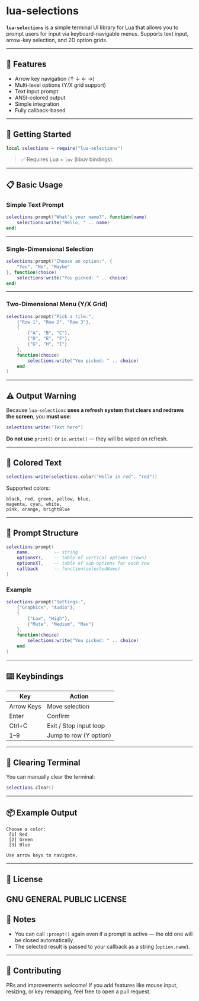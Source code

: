 # lua-selections

**`lua-selections`** is a simple terminal UI library for Lua that allows you to prompt users for input via keyboard-navigable menus. Supports text input, arrow-key selection, and 2D option grids.

---

## 🔧 Features

- Arrow key navigation (↑ ↓ ← →)
- Multi-level options (Y/X grid support)
- Text input prompt
- ANSI-colored output
- Simple integration
- Fully callback-based

---

## 🚀 Getting Started

```lua
local selections = require("lua-selections")
```

> ✅ Requires Lua + `luv` (libuv bindings).

---

## 📋 Basic Usage

### Simple Text Prompt

```lua
selections:prompt("What's your name?", function(name)
    selections:write("Hello, " .. name)
end)
```

---

### Single-Dimensional Selection

```lua
selections:prompt("Choose an option:", {
    "Yes", "No", "Maybe"
}, function(choice)
    selections:write("You picked: " .. choice)
end)
```

---

### Two-Dimensional Menu (Y/X Grid)

```lua
selections:prompt("Pick a tile:",
    {"Row 1", "Row 2", "Row 3"},
    {
        {"A", "B", "C"},
        {"D", "E", "F"},
        {"G", "H", "I"}
    },
    function(choice)
        selections:write("You picked: " .. choice)
    end
)
```

---

## ⚠️ Output Warning

Because `lua-selections` **uses a refresh system that clears and redraws the screen**, you **must use**:

```lua
selections:write("Text here")
```

**Do not use** `print()` or `io.write()` — they will be wiped on refresh.

---

## 🎨 Colored Text

```lua
selections:write(selections.color("Hello in red", "red"))
```

Supported colors:

```
black, red, green, yellow, blue,
magenta, cyan, white,
pink, orange, brightBlue
```

---

## 🧠 Prompt Structure

```lua
selections:prompt(
    name,         -- string
    optionsY?,    -- table of vertical options (rows)
    optionsX?,    -- table of sub-options for each row
    callback      -- function(selectedName)
)
```

### Example

```lua
selections:prompt("Settings:",
    {"Graphics", "Audio"},
    {
        {"Low", "High"},
        {"Mute", "Medium", "Max"}
    },
    function(choice)
        selections:write("You picked: " .. choice)
    end
)
```

---

## ⌨️ Keybindings

| Key        | Action                 |
|------------|------------------------|
| Arrow Keys | Move selection         |
| Enter      | Confirm                |
| Ctrl+C     | Exit / Stop input loop |
| 1–9        | Jump to row (Y option) |

---

## 🧼 Clearing Terminal

You can manually clear the terminal:

```lua
selections.clear()
```

---

## 📦 Example Output

```
Choose a color:
 [1] Red
 [2] Green
 [3] Blue

Use arrow keys to navigate.
```

---

## 📝 License

GNU GENERAL PUBLIC LICENSE
---

## 💬 Notes

- You can call `:prompt()` again even if a prompt is active — the old one will be closed automatically.
- The selected result is passed to your callback as a string (`option.name`).

---

## 🤝 Contributing

PRs and improvements welcome! If you add features like mouse input, resizing, or key remapping, feel free to open a pull request.
